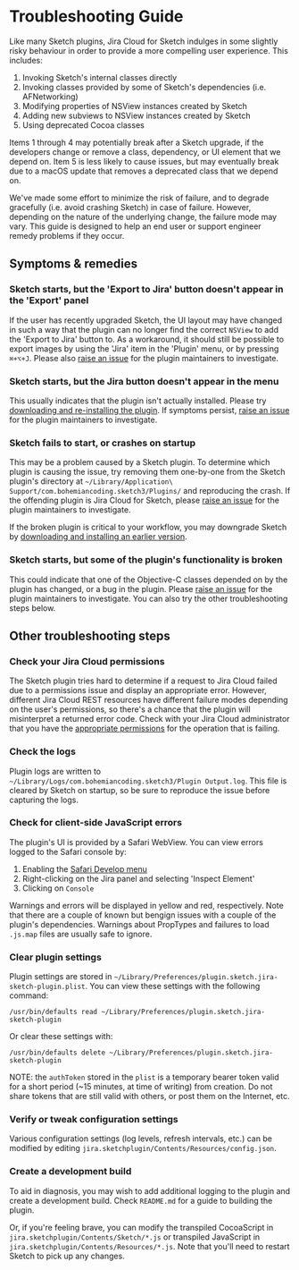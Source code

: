 # Troubleshooting Guide

Like many Sketch plugins, Jira Cloud for Sketch indulges in some slightly risky behaviour in order to provide a more compelling user experience. This includes:

1. Invoking Sketch's internal classes directly
2. Invoking classes provided by some of Sketch's dependencies (i.e. AFNetworking)
3. Modifying properties of NSView instances created by Sketch
4. Adding new subviews to NSView instances created by Sketch
5. Using deprecated Cocoa classes

Items 1 through 4 may potentially break after a Sketch upgrade, if the developers change or remove a class, dependency, or UI element that we depend on. Item 5 is less likely to cause issues, but may eventually break due to a macOS update that removes a deprecated class that we depend on.

We've made some effort to minimize the risk of failure, and to degrade gracefully (i.e. avoid crashing Sketch) in case of failure. However, depending on the nature of the underlying change, the failure mode may vary. This guide is designed to help an end user or support engineer remedy problems if they occur.

## Symptoms & remedies

### Sketch starts, but the 'Export to Jira' button doesn't appear in the 'Export' panel

If the user has recently upgraded Sketch, the UI layout may have changed in such a way that the plugin can no longer find the correct `NSView` to add the 'Export to Jira' button to. As a workaround, it should still be possible to export images by using the 'Jira' item in the 'Plugin' menu, or by pressing `⌘+⌥+J`. Please also [raise an issue] for the plugin maintainers to investigate.

### Sketch starts, but the Jira button doesn't appear in the menu

This usually indicates that the plugin isn't actually installed. Please try [downloading and re-installing the plugin]. If symptoms persist, [raise an issue] for the plugin maintainers to investigate.

### Sketch fails to start, or crashes on startup

This may be a problem caused by a Sketch plugin. To determine which plugin is causing the issue, try removing them one-by-one from the Sketch plugin's directory at `~/Library/Application\ Support/com.bohemiancoding.sketch3/Plugins/` and reproducing the crash. If the offending plugin is Jira Cloud for Sketch, please [raise an issue] for the plugin maintainers to investigate.

If the broken plugin is critical to your workflow, you may downgrade Sketch by [downloading and installing an earlier version].

### Sketch starts, but some of the plugin's functionality is broken

This could indicate that one of the Objective-C classes depended on by the plugin has changed, or a bug in the plugin. Please [raise an issue] for the plugin maintainers to investigate. You can also try the other troubleshooting steps below.

## Other troubleshooting steps

### Check your Jira Cloud permissions

The Sketch plugin tries hard to determine if a request to Jira Cloud failed due to a permissions issue and display an appropriate error. However, different Jira Cloud REST resources have different failure modes depending on the user's permissions, so there's a chance that the plugin will misinterpret a returned error code. Check with your Jira Cloud administrator that you have the [appropriate permissions] for the operation that is failing.

### Check the logs

Plugin logs are written to `~/Library/Logs/com.bohemiancoding.sketch3/Plugin Output.log`. This file is cleared by Sketch on startup, so be sure to reproduce the issue before capturing the logs.

### Check for client-side JavaScript errors

The plugin's UI is provided by a Safari WebView. You can view errors logged to the Safari console by:

1. Enabling the [Safari Develop menu]
2. Right-clicking on the Jira panel and selecting 'Inspect Element'
3. Clicking on `Console`

Warnings and errors will be displayed in yellow and red, respectively. Note that there are a couple of known but bengign issues with a couple of the plugin's dependencies. Warnings about PropTypes and failures to load `.js.map` files are usually safe to ignore.

### Clear plugin settings

Plugin settings are stored in `~/Library/Preferences/plugin.sketch.jira-sketch-plugin.plist`. You can view these settings with the following command:

`/usr/bin/defaults read ~/Library/Preferences/plugin.sketch.jira-sketch-plugin`

Or clear these settings with:

`/usr/bin/defaults delete ~/Library/Preferences/plugin.sketch.jira-sketch-plugin`

NOTE: the `authToken` stored in the `plist` is a temporary bearer token valid for a short period (~15 minutes, at time of writing) from creation. Do not share tokens that are still valid with others, or post them on the Internet, etc.

### Verify or tweak configuration settings

Various configuration settings (log levels, refresh intervals, etc.) can be modified by editing `jira.sketchplugin/Contents/Resources/config.json`.

### Create a development build

To aid in diagnosis, you may wish to add additional logging to the plugin and create a development build. Check `README.md` for a guide to building the plugin.

Or, if you're feeling brave, you can modify the transpiled CocoaScript in `jira.sketchplugin/Contents/Sketch/*.js` or transpiled JavaScript in `jira.sketchplugin/Contents/Resources/*.js`. Note that you'll need to restart Sketch to pick up any changes.

[raise an issue]: https://github.com/atlassian/jira-cloud-for-sketch/issues
[downloading and re-installing the plugin]: https://sketch.atlassian.com
[downloading and installing an earlier version]: https://www.sketchapp.com/updates/
[appropriate permissions]: https://sketch.atlassian.com/faq#no-permission
[Safari Develop menu]: https://apple.stackexchange.com/a/139771
